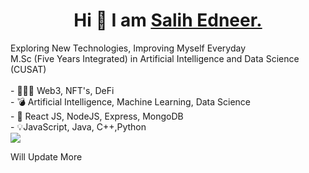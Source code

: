 <center><h1> Hi 👋 I am <a href="http://www.salihedneer.com">Salih Edneer.</a> </h1></center>
Exploring New Technologies, Improving Myself Everyday <br>
M.Sc (Five Years Integrated) in Artificial Intelligence and Data Science (CUSAT)
<br><br>
- 👨🏽‍💻  Web3, NFT's, DeFi <br>
- 💣  Artificial Intelligence, Machine Learning, Data Science <br>
- 🔫  React JS, NodeJS, Express, MongoDB <br>
- 💡JavaScript, Java, C++,Python
<br>
<img src="https://github-readme-stats.vercel.app/api?username=salihednr&&show_icons=true&title_color=ffffff&icon_color=bb2acf&text_color=daf7dc&bg_color=151515">


<detail>Will Update More<br>
 </details>
